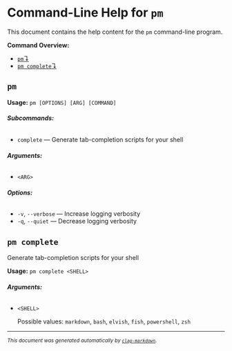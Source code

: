 # Command-Line Help for `pm`

This document contains the help content for the `pm` command-line program.

**Command Overview:**

- [`pm`↴](#pm)
- [`pm complete`↴](#pm-complete)

## `pm`

**Usage:** `pm [OPTIONS] [ARG] [COMMAND]`

###### **Subcommands:**

- `complete` — Generate tab-completion scripts for your shell

###### **Arguments:**

- `<ARG>`

###### **Options:**

- `-v`, `--verbose` — Increase logging verbosity
- `-q`, `--quiet` — Decrease logging verbosity

## `pm complete`

Generate tab-completion scripts for your shell

**Usage:** `pm complete <SHELL>`

###### **Arguments:**

- `<SHELL>`

  Possible values: `markdown`, `bash`, `elvish`, `fish`, `powershell`, `zsh`

<hr/>

<small><i>
This document was generated automatically by
<a href="https://crates.io/crates/clap-markdown"><code>clap-markdown</code></a>.
</i></small>
